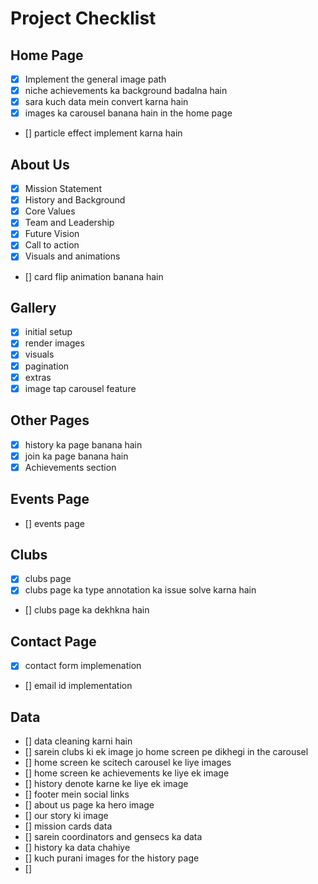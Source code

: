 # Project Checklist

## Home Page
- [X] Implement the general image path 
- [x] niche achievements ka background badalna hain
- [x] sara kuch data mein convert karna hain
- [x] images ka carousel banana hain in the home page
- [] particle effect implement karna hain

## About Us
- [x] Mission Statement 
- [x] History and Background 
- [x] Core Values 
- [x] Team and Leadership
- [x] Future Vision 
- [x] Call to action
- [x] Visuals and animations
- [] card flip animation banana hain

## Gallery
- [x] initial setup 
- [x] render images
- [x] visuals 
- [x] pagination
- [x] extras
- [x] image tap carousel feature

## Other Pages
- [x] history ka page banana hain
- [x] join ka page banana hain
- [x] Achievements section

## Events Page 
- [] events page


## Clubs
- [x] clubs page
- [x] clubs page ka type annotation ka issue solve karna hain
- [] clubs page ka dekhkna hain


## Contact Page 
- [x] contact form implemenation
- [] email id implementation 


## Data
- [] data cleaning karni hain
- [] sarein clubs ki ek image jo home screen pe dikhegi in the carousel 
- [] home screen ke scitech carousel ke liye images
- [] home screen ke achievements ke liye ek image 
- [] history denote karne ke liye ek image
- [] footer mein social links
- [] about us page ka hero image 
- [] our story ki image 
- [] mission cards data
- [] sarein coordinators and gensecs ka data 
- [] history ka data chahiye 
- [] kuch purani images for the history page 
- [] 